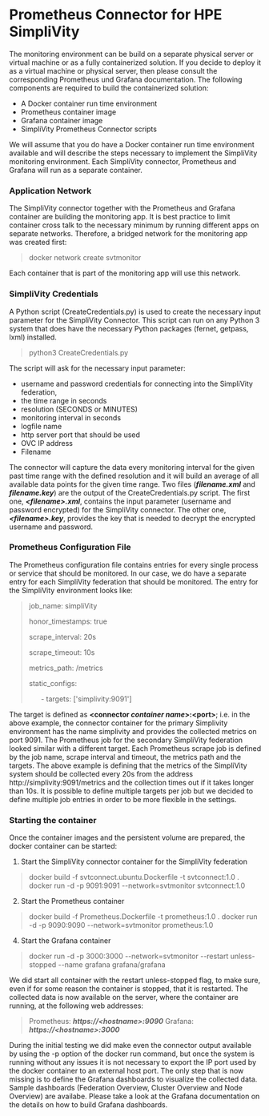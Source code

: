 # Prometheus Connector for HPE SimpliVity 
The monitoring environment can be build on a separate physical server or virtual machine or as a fully containerized solution. If you decide to deploy it as a virtual machine or physical server, then please consult the corresponding Prometheus und Grafana documentation. The following components are required to build the containerized solution:
- A Docker container run time environment
- Prometheus container image
- Grafana container image
- SimpliVity Prometheus Connector scripts

We will assume that you do have a Docker container run time environment available and will describe the steps necessary to implement the SimpliVity monitoring environment. Each SimpliVity connector, Prometheus and Grafana will run as a separate container. 

### Application Network
The SimpliVity connector together with the Prometheus and Grafana container are building the monitoring app. It is best practice to limit container cross talk to the necessary minimum by running different apps on separate networks. Therefore, a bridged network for the monitoring app was created first:

> docker network create svtmonitor

Each container that is part of the monitoring app will use this network.

### SimpliVity Credentials
A Python script (CreateCredentials.py) is used to create the necessary input parameter for the SimpliVity Connector. This script can run on any Python 3 system that does have the necessary Python packages (fernet, getpass, lxml) installed.

> python3 CreateCredentials.py

The script will ask for the necessary input parameter:
- username and password credentials for connecting into the SimpliVity federation, 
- the time range in seconds  
- resolution (SECONDS or MINUTES)
- monitoring interval in seconds
- logfile name
- http server port that should be used
- OVC IP address
- Filename 

The connector will capture the data every monitoring interval for the given past time range with the defined resolution and it will build an average of all available data points for the given time range. 
Two files (*__filename.xml__* and *__filename.key__*) are the output of the CreateCredentials.py script. The first one, *__\<filename>.xml__*, contains the input parameter (username and password encrypted) for the SimpliVity connector. The other one, *__\<filename>.key__*, provides the key that is needed to decrypt the encrypted username and password. 

### Prometheus Configuration File 
The Prometheus configuration file contains entries for every single process or service that should be monitored. In our case, we do have a separate entry for each SimpliVity federation that should be monitored. The entry for the SimpliVity environment looks like:

> job_name: simpliVity
>
> honor_timestamps: true
>
> scrape_interval: 20s
> 
> scrape_timeout: 10s
>
> metrics_path: /metrics
>
> static_configs:
>
> &nbsp;&nbsp;&nbsp;&nbsp;&nbsp;&nbsp;- targets: ['simplivity:9091']

The target is defined as __\<connector *container name*>:\<port>__; i.e. in the above example, the connector container for the primary Simplivity environment has the name simplivity and provides the collected metrics on port 9091.  The Prometheus job for the secondary SimpliVity federation looked similar with a different target.  Each Prometheus scrape job is defined by the job name, scrape interval and timeout, the metrics path and the targets. The above example is defining that the metrics of the SimpliVity system should be collected every 20s from the address http://simplivity:9091/metrics and the collection times out if it takes longer than 10s. It is possible to define multiple targets per job but we decided to define multiple job entries in order to be more flexible in the settings.

### Starting the container
Once the container images and the persistent volume are prepared, the docker container can be started:
1.	Start the SimpliVity connector container for the SimpliVity federation
> docker build -f svtconnect.ubuntu.Dockerfile -t svtconnect:1.0 .
> docker run -d -p 9091:9091 --network=svtmonitor svtconnect:1.0
2.	Start the Prometheus container
> docker build -f Prometheus.Dockerfile -t prometheus:1.0 .
> docker run -d -p 9090:9090 --network=svtmonitor prometheus:1.0
4.	Start the Grafana container
> docker run -d -p 3000:3000 --network=svtmonitor --restart unless-stopped --name grafana grafana/grafana

We did start all container with the restart unless-stopped flag, to make sure, even if for some reason the container is stopped, that it is restarted. The collected data is now available on the server, where the container are running, at the following web addresses:
> Prometheus:  *__https://\<hostname>:9090__*
> Grafana: *__https://\<hostname>:3000__*

During the initial testing we did make even the connector output available by using the -p option of the docker run command, but once the system is running without any issues it is not necessary to export the IP port used by the docker container to an external host port. 
The only step that is now missing is to define the Grafana dashboards to visualize the collected data. 
Sample dashboards (Federation Overview, Cluster Overview and Node Overview) are availabe. 
Please take a look at the Grafana documentation on the details on how to build Grafana dashboards.

